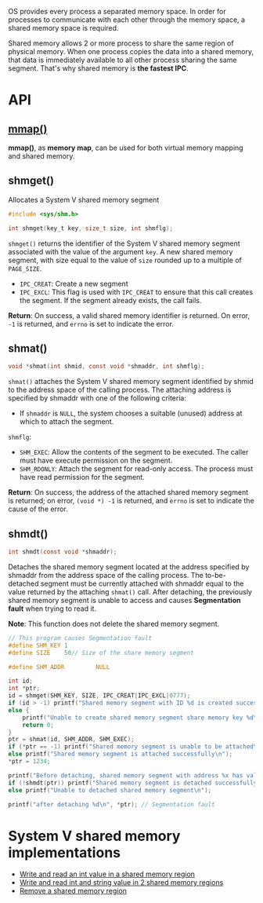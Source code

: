 OS provides every process a separated memory space. In order for processes to communicate with each other through the memory space, a shared memory space is required.

Shared memory allows 2 or more process to share the same region of physical memory. When one process copies the data into a shared memory, that data is immediately available to all other process sharing the same segment. That's why shared memory is **the fastest IPC**.

# API

## [mmap()](https://github.com/TranPhucVinh/C/blob/master/Physical%20layer/Memory/Virtual%20memory.md#mmap)

**mmap()**, as **memory map**, can be used for both virtual memory mapping and shared memory.

## shmget()

Allocates a System V shared memory segment

```c
#include <sys/shm.h>

int shmget(key_t key, size_t size, int shmflg);
```

``shmget()`` returns the identifier of the System V shared memory segment associated with the value of the argument ``key``.  A new shared memory segment, with size equal to the value of ``size`` rounded up to a multiple of ``PAGE_SIZE``.

* ``IPC_CREAT``: Create a new segment
* ``IPC_EXCL``: This flag is used with ``IPC_CREAT`` to ensure that this call creates the segment. If the segment already exists, the call fails.

**Return**: On success, a valid shared memory identifier is returned. On error, ``-1`` is returned, and ``errno`` is set to indicate the error.

## shmat()

```c
void *shmat(int shmid, const void *shmaddr, int shmflg);
```

``shmat()`` attaches  the System V shared memory segment identified by shmid to the address space of the calling process.  The attaching address is specified by shmaddr with one of the following criteria:

*  If ``shmaddr`` is ``NULL``, the system chooses a suitable (unused) address at which to attach the segment.

``shmflg``:

* ``SHM_EXEC``: Allow the contents of the segment to be executed. The caller must have execute permission on the segment.
* ``SHM_RDONLY``: Attach the segment for read-only access. The process must have read permission for the segment.

**Return**: On success, the address of the attached shared memory segment is returned; on error, ``(void *) -1`` is returned, and ``errno`` is set to indicate the cause of the error.

## shmdt()

```c
int shmdt(const void *shmaddr);
```

Detaches the shared memory segment located at the address specified by shmaddr from the address space of the calling process. The to-be-detached segment must be currently attached with shmaddr equal to the value returned by the attaching ``shmat()`` call. After detaching, the previously shared memory segment is unable to access and causes **Segmentation fault** when trying to read it. 

**Note**: This function does not delete the shared memory segment.

```c
// This program causes Segmentation fault
#define SHM_KEY 1
#define SIZE    50// Size of the share memory segment

#define SHM_ADDR         NULL

int id;
int *ptr;
id = shmget(SHM_KEY, SIZE, IPC_CREAT|IPC_EXCL|0777);
if (id > -1) printf("Shared memory segment with ID %d is created successfully\n", id);
else {
    printf("Unable to create shared memory segment share memory key %d\n", SHM_KEY);
    return 0;
}
ptr = shmat(id, SHM_ADDR, SHM_EXEC);
if (*ptr == -1) printf("Shared memory segment is unable to be attached\n");
else printf("Shared memory segment is attached successfully\n");
*ptr = 1234;

printf("Before detaching, shared memory segment with address %x has value %d\n", ptr, *ptr);
if (!shmdt(ptr)) printf("Shared memory segment is detached successfully\n");
else printf("Unable to detached shared memory segment\n");

printf("after detaching %d\n", *ptr); // Segmentation fault
```

# System V shared memory implementations

* [Write and read an int value in a shared memory region]()
* [Write and read int and string value in 2 shared memory regions]()
* [Remove a shared memory region]()
